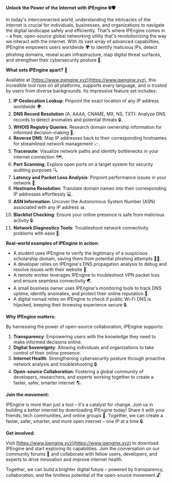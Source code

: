 **Unlock the Power of the Internet with IPEngine 🌐🛡️**

In today's interconnected world, understanding the intricacies of the internet is crucial for individuals, businesses, and organizations to navigate the digital landscape safely and efficiently. That's where IPEngine comes in – a free, open-source global networking utility that's revolutionizing the way we interact with the internet. With its vast array of advanced capabilities, IPEngine empowers users worldwide 🌍 to identify malicious IPs, detect phishing domains, reveal scam infrastructure, map digital threat surfaces, and strengthen their cybersecurity posture 🔐.

**What sets IPEngine apart? 🚀**

Available at [https://www.ipengine.xyz](https://www.ipengine.xyz), this incredible tool runs on all platforms, supports every language, and is trusted by users from diverse backgrounds. Its impressive feature set includes:

1. **IP Geolocation Lookup**: Pinpoint the exact location of any IP address worldwide 🌍.
2. **DNS Record Resolution** (A, AAAA, CNAME, MX, NS, TXT): Analyze DNS records to detect anomalies and potential threats 🔒.
3. **WHOIS Registry Queries**: Research domain ownership information for informed decision-making 🔎.
4. **Reverse DNS**: Map IP addresses back to their corresponding hostnames for streamlined network management 📈.
5. **Traceroute**: Visualize network paths and identify bottlenecks in your internet connection 🗺️.
6. **Port Scanning**: Explore open ports on a target system for security auditing purposes 🔍.
7. **Latency and Packet Loss Analysis**: Pinpoint performance issues in your network 👀.
8. **Hostname Resolution**: Translate domain names into their corresponding IP addresses effortlessly 💻.
9. **ASN Information**: Uncover the Autonomous System Number (ASN) associated with any IP address 📊.
10. **Blacklist Checking**: Ensure your online presence is safe from malicious activity 🔒.
11. **Network Diagnostics Tools**: Troubleshoot network connectivity problems with ease 🤔.

**Real-world examples of IPEngine in action:**

* A student uses IPEngine to verify the legitimacy of a suspicious scholarship domain, saving them from potential phishing attempts 👨‍🎓.
* A developer relies on IPEngine's DNS propagation analysis to debug and resolve issues with their website 🚀.
* A remote worker leverages IPEngine to troubleshoot VPN packet loss and ensure seamless connectivity 🌏.
* A small business owner uses IPEngine's monitoring tools to track DNS uptime, identify anomalies, and protect their online reputation 💼.
* A digital nomad relies on IPEngine to check if public Wi-Fi DNS is hijacked, keeping their browsing experience secure 🔒.

**Why IPEngine matters:**

By harnessing the power of open-source collaboration, IPEngine supports:

1. **Transparency**: Empowering users with the knowledge they need to make informed decisions online.
2. **Digital Sovereignty**: Allowing individuals and organizations to take control of their online presence.
3. **Internet Health**: Strengthening cybersecurity posture through proactive network analysis and troubleshooting 🔒.
4. **Open-source Collaboration**: Fostering a global community of developers, researchers, and experts working together to create a faster, safer, smarter internet 🌎.

**Join the movement:**

IPEngine is more than just a tool – it's a catalyst for change. Join us in building a better internet by downloading IPEngine today! Share it with your friends, tech communities, and online groups 🤝. Together, we can create a faster, safer, smarter, and more open internet – one IP at a time 🔒.

**Get involved:**

Visit [https://www.ipengine.xyz](https://www.ipengine.xyz) to download IPEngine and start exploring its capabilities. Join the conversation on our community forums 🤝 and collaborate with fellow users, developers, and experts to drive innovation and improve internet health.

Together, we can build a brighter digital future – powered by transparency, collaboration, and the limitless potential of the open-source movement 🔓.